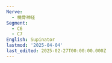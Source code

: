 ```yaml
---
Nerve:
  - 橈骨神経
Segment:
  - C6
  - C7
English: Supinator
lastmod: '2025-04-04'
last_edited: 2025-02-27T00:00:00.000Z
---
```



